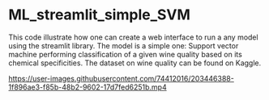 # ML_streamlit_simple_SVM
 
This code illustrate how one can create a web interface to run a any model using the streamlit library. 
The model is a simple one: Support vector machine performing classification of a given wine quality based on its chemical specificities. 
The dataset on wine quality can be found on Kaggle. 


https://user-images.githubusercontent.com/74412016/203446388-1f896ae3-f85b-48b2-9602-17d7fed6251b.mp4

